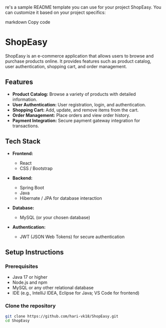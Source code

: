 re's a sample README template you can use for your project ShopEasy. You can customize it based on your project specifics:

markdown
Copy code
# ShopEasy

ShopEasy is an e-commerce application that allows users to browse and purchase products online. It provides features such as product catalog, user authentication, shopping cart, and order management.

## Features

- **Product Catalog:** Browse a variety of products with detailed information.
- **User Authentication:** User registration, login, and authentication.
- **Shopping Cart:** Add, update, and remove items from the cart.
- **Order Management:** Place orders and view order history.
- **Payment Integration:** Secure payment gateway integration for transactions.

## Tech Stack

- **Frontend:**
  - React
  - CSS / Bootstrap

- **Backend:**
  - Spring Boot
  - Java
  - Hibernate / JPA for database interaction

- **Database:**
  - MySQL (or your chosen database)

- **Authentication:**
  - JWT (JSON Web Tokens) for secure authentication

## Setup Instructions

### Prerequisites

- Java 17 or higher
- Node.js and npm
- MySQL or any other relational database
- IDE (e.g., IntelliJ IDEA, Eclipse for Java; VS Code for frontend)

### Clone the repository

```bash
git clone https://github.com/hari-vk18/ShopEasy.git
cd ShopEasy
